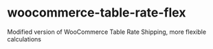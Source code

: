 # woocommerce-table-rate-flex
Modified version of WooCommerce Table Rate Shipping, more flexible calculations
